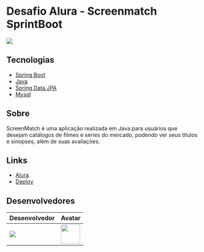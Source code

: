 ﻿# Desafio Alura - Screenmatch SprintBoot

![]([src/assets/screen.png](https://cdn1.gnarususercontent.com.br/1/795715/2b32d8ef-25d3-42cc-9893-4b178120a0b0.png))

## Tecnologias
 
- [Spring Boot](https://spring.io/projects/spring-boot)
- [Java](https://www.java.com/pt-BR/)
- [Spring Data JPA](https://spring.io/projects/spring-data-jpa)
- [Mysql](https://www.baeldung.com/spring-boot-h2-database)

## Sobre
ScreenMatch é uma aplicação realizada em Java para usuários que desejam catálogos de filmes e series do mercado, podendo ver seus títulos e sinopses, além de suas avaliações.

## Links

- [Alura](https://cursos.alura.com.br/formacao-java-web-spring-boot)
- [Deploy](https://github.com/muryllovieira/Screenmatch-SpringBoot)

## Desenvolvedores
| Desenvolvedor | Avatar 
| ------------- | ------ 
| ![](https://img.shields.io/badge/DESENVOLVEDOR-MurylloVieira-blue?style=for-the-badge&logo=appveyor) | <a href="https://github.com/muryllovieira"><img src="https://avatars.githubusercontent.com/u/110054149?v=4" height="50" style="max-width: 100%;"></a> 

